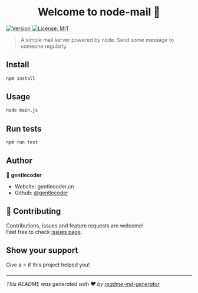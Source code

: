 <h1 align="center">Welcome to node-mail 👋</h1>
<p>
  <a href="https://www.npmjs.com/package/node-mail" target="_blank">
    <img alt="Version" src="https://img.shields.io/npm/v/node-mail.svg">
  </a>
  <a href="#" target="_blank">
    <img alt="License: MIT" src="https://img.shields.io/badge/License-MIT-yellow.svg" />
  </a>
</p>

> A simple mail server powered by node. Send some message to someone regularly.

## Install

```sh
npm install
```

## Usage

```sh
node main.js
```

## Run tests

```sh
npm run test
```

## Author

👤 **gentlecoder**

* Website: gentlecoder.cn
* Github: [@gentlecoder](https://github.com/gentlecoder)

## 🤝 Contributing

Contributions, issues and feature requests are welcome!<br />Feel free to check [issues page](https://github.com/gentlecoder/node-mail/issues). 

## Show your support

Give a ⭐️ if this project helped you!

***
_This README was generated with ❤️ by [readme-md-generator](https://github.com/kefranabg/readme-md-generator)_